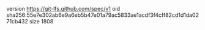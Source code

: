 version https://git-lfs.github.com/spec/v1
oid sha256:55e7e302ab6e9a6eb5b47e01a79ac5833ae1acdf3f4cff82cd1d1da0271cb432
size 1808
